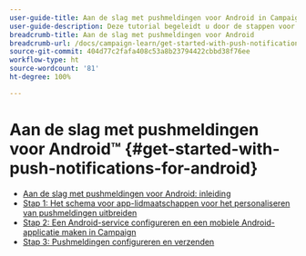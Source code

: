 ```yaml
---
user-guide-title: Aan de slag met pushmeldingen voor Android in Campaign Classic
user-guide-description: Deze tutorial begeleidt u door de stappen voor het verzenden van pushmeldingen vanuit Adobe Campaign naar een Android-app.
breadcrumb-title: Aan de slag met pushmeldingen voor Android
breadcrumb-url: /docs/campaign-learn/get-started-with-push-notifications-for-android/introduction.html
source-git-commit: 404d77c2fafa408c53a8b23794422cbbd38f76ee
workflow-type: ht
source-wordcount: '81'
ht-degree: 100%

---
```



# Aan de slag met pushmeldingen voor Android™ {#get-started-with-push-notifications-for-android}

+ [Aan de slag met pushmeldingen voor Android: inleiding](/help/tutorial-get-started-with-push-notifications-for-android/introduction.md)
+ [Stap 1: Het schema voor app-lidmaatschappen voor het personaliseren van pushmeldingen uitbreiden](/help/tutorial-get-started-with-push-notifications-for-android/extend-the-app-subscription-schema.md)
+ [Stap 2: Een Android-service configureren en een mobiele Android-applicatie maken in Campaign](/help/tutorial-get-started-with-push-notifications-for-android/configure-an-android-service-in-campaign.md)
+ [Stap 3: Pushmeldingen configureren en verzenden](/help/tutorial-get-started-with-push-notifications-for-android/configure-and-send-push-notifications.md)
